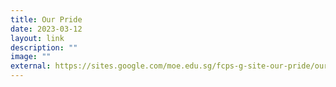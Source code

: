 ```yaml
---
title: Our Pride
date: 2023-03-12
layout: link
description: ""
image: ""
external: https://sites.google.com/moe.edu.sg/fcps-g-site-our-pride/our-pride-home/
---
```




